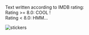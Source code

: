Text written according to IMDB rating:       
Rating >= 8.0: COOL !       
Rating < 8.0: HMM...


![stickers](https://user-images.githubusercontent.com/121132275/228989146-2a64bbd5-49e5-4540-9706-7fe4c1e30115.png)
